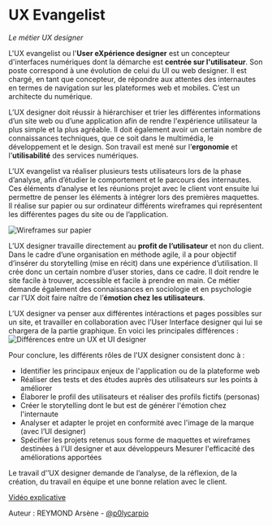 # UX Evangelist
*Le métier UX designer*

L'UX evangelist ou l'**User eXpérience designer** est un concepteur d'interfaces numériques dont la démarche est **centrée sur l'utilisateur**. Son poste correspond à une évolution de celui du UI ou web designer. Il est chargé, en tant que concepteur, de répondre aux attentes des internautes en termes de navigation sur les plateformes web et mobiles. C’est un architecte du numérique.

L’UX designer doit réussir à hiérarchiser et trier les différentes informations d’un site web ou d’une application afin de rendre l'expérience utilisateur la plus simple et la plus agréable. Il doit également avoir un certain nombre de connaissances techniques, que ce soit dans le multimédia, le développement et le design. Son travail est mené sur l’**ergonomie** et l'**utilisabilité** des services numériques.

L’UX evangelist va réaliser plusieurs tests utilisateurs lors de la phase d’analyse, afin d’étudier le comportement et le parcours des internautes. Ces éléments d’analyse et les réunions projet avec le client vont ensuite lui permettre de penser les éléments à intégrer lors des premières maquettes. Il réalise sur papier ou sur ordinateur différents wireframes qui représentent les différentes pages du site ou de l’application.

![Wireframes sur papier](https://www.usabilis.com/wp/wp-content/uploads/2020/05/02-UX-Designer-Wireframe-et-Post-it-Unsplash.jpg)

L’UX designer travaille directement au **profit de l’utilisateur** et non du client. Dans le cadre d’une organisation en méthode agile, il a pour objectif d’insérer du storytelling (mise en récit) dans une expérience d’utilisation. Il crée donc un certain nombre d’user stories, dans ce cadre. Il doit rendre le site facile à trouver, accessible et  facile à prendre en main. Ce métier demande également des connaissances en sociologie et en psychologie car l’UX doit faire naître de l’**émotion chez les utilisateurs**.

L’UX designer va penser aux différentes intéractions et pages possibles sur un site, et travailler en collaboration avec l’User Interface designer qui lui se chargera de la partie graphique. En voici les principales différences :
![Différences entre un UX et UI designer](https://blog-ux.com/wp-content/uploads/2018/06/difference-UX-design-et-UI-design.jpg)

Pour conclure, les différents rôles de l'UX designer consistent donc à :
- Identifier les principaux enjeux de l'application ou de la plateforme web
- Réaliser des tests et des études auprès des utilisateurs sur les points à améliorer
- Élaborer le profil des utilisateurs et réaliser des profils fictifs (personas)
- Créer le storytelling dont le but est de générer l'émotion chez l'internaute
- Analyser et adapter le projet en conformité avec l'image de la marque (avec l’UI designer)
- Spécifier les projets retenus sous forme de maquettes et wireframes destinées à l’UI designer et aux développeurs
Mesurer l'efficacité des améliorations apportées

Le travail d’’UX designer demande de l’analyse, de la réflexion, de la création, du travail en équipe et une bonne relation avec le client.

[Vidéo explicative](https://www.youtube.com/watch?v=LCEFx6s4C7c)

Auteur : REYMOND Arsène - [@p0lycarpio](https://github.com/p0lycarpio)